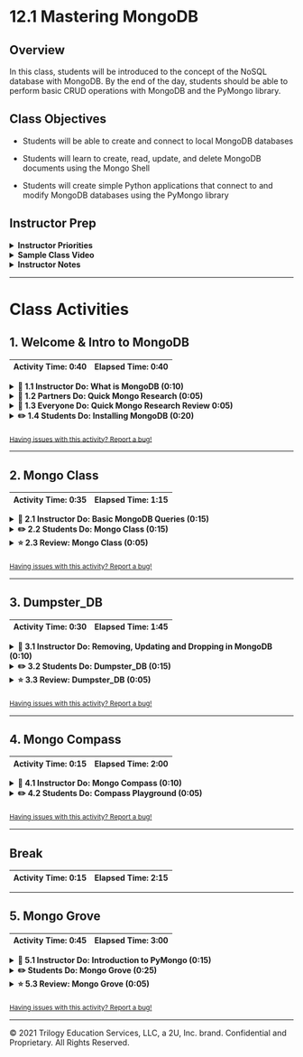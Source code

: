 # 12.1 Mastering MongoDB

## Overview

In this class, students will be introduced to the concept of the NoSQL database with MongoDB. By the end of the day, students should be able to perform basic CRUD operations with MongoDB and the PyMongo library.

## Class Objectives

* Students will be able to create and connect to local MongoDB databases

* Students will learn to create, read, update, and delete MongoDB documents using the Mongo Shell

* Students will create simple Python applications that connect to and modify MongoDB databases using the PyMongo library

## Instructor Prep

<details>
  <summary><strong>Instructor Priorities</strong></summary>

* Students should be able to install MongoDB on their machines within the first hour of class. If anyone has trouble getting it running, the instructional team should strive to offer that student assistance.

* Students should understand how to make queries with MongoDB by the end of class. Meeting this goal will build the necessary foundation for the next lecture which will integrate such queries with web-scraping.

* Lastly, as a reminder these slideshows are for instructor use only - when distributing slides to students, please first export the slides to a PDF file. You may then send out the PDF file.

</details>

<details>
  <summary><strong>Sample Class Video</strong></summary>

* To view an example class lecture visit (Note video may not reflect latest lesson plan): [Class Video](https://codingbootcamp.hosted.panopto.com/Panopto/Pages/Viewer.aspx?id=c1d0ef7e-7378-46b7-96dd-664c87a0163c)

</details>

<details>
  <summary><strong>Instructor Notes</strong></summary>

* Please reference our [Student FAQ](../../../05-Instructor-Resources/README.md#Unit-12-web-scraping-and-document-databases) for answers to questions frequently asked by students of this program. If you have any recommendations for additional questions, feel free to log an issue or a pull request with your desired additions.

</details>

- - -

# Class Activities

## 1. Welcome & Intro to MongoDB

| Activity Time:       0:40 |  Elapsed Time:      0:40  |
|---------------------------|---------------------------|

<details>
  <summary><strong>📣 1.1 Instructor Do: What is MongoDB (0:10)</strong></summary>

* Open the [slideshow](https://docs.google.com/presentation/d/1PSATuHbeajlIU-D8D_NAP_6kGfIAVHZcpl7KBLjOwzo/edit?usp=sharing) and go through the presentation with the class, utilizing slides 1 - 8 answering whatever questions students may have.

* Start by informing the class that MongoDB is a popular NoSQL database.

  * A NoSQL database is simply a non-relational database. In other words, NoSQL databases do not employ SQL relational model when storing data.

  * Students should recall their experiences working with JSON in the past. MongoDB uses a very similar format called BSON which stands for Binary JSON.

  * For the sake of simplicity and the purposes of this class, let students know that working with BSON documents is essentially identical to working with JSON.

* The key differences between SQL and NoSQL databases can be seen in how related data points are stored in each.

  * In SQL databases, relating data between tables requires the developer to join the rows of one with the rows of another.

    ![SQL Joins](Images/01-WhatIsMongo_SQLJoins.jpg)

  * BSON data, on the other hand, do not require much in the way of joins because they can store objects within objects. This allows developers to save nested data directly and eliminates the need to model data relationally.

  * With NoSQL, once data is added to the database, it is a cinch to traverse. Simply navigate through the data in the same manner one would JSON data.

    ![NoSQL Data Storagesss](Images/01-WhatIsMongo_NoSQL.jpg)

* Open the MongoDB storage slide and explain to the class how MongoDB databases store data.

  * Databases contain collections. Collections contain documents. Documents contain fields. Fields store data.

    ![Collection](Images/01-WhatIsMongo_Collection.jpg)

  * Reiterate how MongoDB is still an inherently different style of data storage than MySQL. A BSON document is basically a more flexible form of JSON with individual documents capable of containing strings, ints, booleans, arrays, and even other objects.

* Answer whatever questions students may have before moving onto the next activity.

</details>

<details>
  <summary><strong>👥 1.2 Partners Do: Quick Mongo Research (0:05)</strong></summary>

* Load up [slide](https://docs.google.com/presentation/d/1PSATuHbeajlIU-D8D_NAP_6kGfIAVHZcpl7KBLjOwzo/edit?usp=sharing) 9 to present this activity and ask the class to work in pairs in order to answer the questions on slide 10. The questions are the following:

  * What are the advantages of using a NoSQL database like MongoDB according to the MongoDB Website?

  * What are the advantages of using a NoSQL database like MongoDB according to the web (places like Quora)?

  * What are the disadvantages of using a NoSQL database like MongoDB according to the web (places like Quora)?

</details>

<details>
  <summary><strong>🎉 1.3 Everyone Do: Quick Mongo Research Review 0:05)</strong></summary>

* Ensure students can see slide 12 from the [slideshow](https://docs.google.com/presentation/d/1PSATuHbeajlIU-D8D_NAP_6kGfIAVHZcpl7KBLjOwzo/edit?usp=sharing) with the activity questions whilst reviewing the previous activity with the class.

* What are the advantages of using a noSQL database like MongoDB according to the MongoDB Website?

  * "Relational databases require that schemas be defined before you can add data. For example, you might want to store data about your customers such as phone numbers, first and last name, address, city and state – a SQL database needs to know what you are storing in advance."

  * "Object-oriented programming that is easy to use and flexible."

* What are the advantages of using a noSQL database like MongoDB according to the web? [Advantages Link](http://stackoverflow.com/questions/2117372/what-are-the-advantages-of-using-a-schema-free-database-like-mongodb-compared-to) [Advantages & Disadvantages Link](https://stackoverflow.com/questions/5244437/pros-and-cons-of-mongodb)

  * Deep query-ability. MongoDB supports dynamic queries on documents using a document-based query language that's nearly as powerful as SQL.

  * No schema migrations. Since MongoDB is schema-free, your code defines your schema.

* What are the disadvantages of using a NoSQL database like MongoDB according to the web? [Advantages & Disadvantages Link](https://stackoverflow.com/questions/5244437/pros-and-cons-of-mongodb)

  * Sometimes, using joins and having strict schemas is actually preferable to MongoDB.

  * "If your database has a lot of relations and normalization, it might make little sense to use something like MongoDB. It's all about finding the right tool for the job."

</details>

<details>
  <summary><strong>✏️ 1.4 Students Do: Installing MongoDB (0:20)</strong></summary>

* Open the [slideshow](https://docs.google.com/presentation/d/1PSATuHbeajlIU-D8D_NAP_6kGfIAVHZcpl7KBLjOwzo/edit?usp=sharing) and use slides 13 - 19 to assist the class to install MongoBD into their machine.

* Send out the MongoDB installation guide to students:

  * [Mac Install Guide](https://docs.mongodb.com/manual/tutorial/install-mongodb-on-os-x/)

  * [Windows Install Guide](https://docs.mongodb.com/manual/tutorial/install-mongodb-on-windows/)

* **Note:** if students using Mac have recently upgraded to Big Sur and have not upgraded brew since, make sure they run `brew update` beforehand or they will run into issues installing Mongo.

* Tell them to ask the instructional team for help if they have any questions while installing or configuring MongoDB.

* At the 15-minute mark, ask if there are any people who haven't been able to install and configure MongoDB yet. Assist anyone who needs help.

* Ask the class if they can start up MongoDB by typing `mongod` into their terminal/bash windows. Their terminal/bash screens should look something like this:

    ![5-mongod](Images/02-Install_Mongod.jpg)

* `mongod` may automatically start, causing it to return an error. Students can double check that MongoDB is working by running `mongo`.

* If there are any remaining students who do not have it installed and configured, ask them to talk with a TA to figure out the issue.

</details>

<sub>[Having issues with this activity? Report a bug!](hhttps://bit.ly/39Mxiut)</sub>

- - -

## 2. Mongo Class

| Activity Time:       0:35 |  Elapsed Time:      1:15  |
|---------------------------|---------------------------|

<details>
  <summary><strong>📣 2.1 Instructor Do: Basic MongoDB Queries (0:15)</strong></summary>

* Open the [slideshow](https://docs.google.com/presentation/d/1PSATuHbeajlIU-D8D_NAP_6kGfIAVHZcpl7KBLjOwzo/edit?usp=sharing) and use slides 20 - 25 to go over basic MongoDB queries.

* Instruct the class to open `mongod` if they don't already have it open and to follow along throughout this activity.

  * The `mongod` window must remain open so that MongoDB can continue to run.

  * While `mongod` is running, open up another terminal/bash window and run `mongo` to start up the mongo shell.

* As with MySQL, the first step in working with any kind of database is to create that database on the server.

  * Create the database `travel_db` by typing the command `use travel_db` into the mongo shell.

  * The existence of this database can be verified using the `db` command. This command lets users know which database they are currently working inside of.

  * To show all of the databases that currently exist on the server, type `show dbs` into the Mongo shell.

    ![Databases](Images/03-BasicMongo_DB.png)

  * Only those databases that contain some data will be shown. MongoDB will not save a database until some values exist within it.

* To show the collections within the current database, enter `show collections` into the mongo shell.

  * Because no collection has been created within `travel_db` yet, nothing will be returned at this time.

  * To insert a document into a database's collection, the syntax `db.collectionName.insert({key:value})` is used.

    ![Inserting Data](Images/03-BasicMongo_Collections.png)

  * The `db` implicitly refers to the currently selected database. In this specific case that means it is referring to `travel_db`.

  * `collectionName` should be replaced with the name of the collection that the data will be inserted into. If the named collection does not yet exist, then mongo will create it automatically.

  * `insert({key:value})` allows users to then insert a document into the collection. Remind the students that the format of the document in functionally similar to that of a Python dictionary.

  * `db.collectionName.find().pretty()` can then be used in order to print out the data that are stored within the named collection. The `pretty()` method prints out the data in a more readable format.

    ![Pretty Print](Images/03-BasicMongo_PrettyPrint.png)

  * With the assistance of the class, insert two or three new documents into the `destinations` collection before moving onto the next point.

* To find specific documents within a collection, the syntax used is `db.collectionName.find({key:value})`.

    ![Finding Documents](Images/03-BasicMongo_Find.png)

  * The first line of code above will perform a search for all documents whose `country` matches `USA`.

  * The second line will return all documents whose `continent` is `Europe`.

  * Lastly, explain how it is possible to find a single document by its `_id` which is a uniquely generated string that is automatically set whenever a document is made.

* Answer any questions students may have before moving onto the next activity.

</details>

<details>
  <summary><strong>✏️ 2.2 Students Do: Mongo Class (0:15)</strong></summary>

* In this activity, students will familiarize themselves with the basic query operations in MongoDB. Specifically, they will practice inserting and finding documents.

* Open the [slideshow](https://docs.google.com/presentation/d/1PSATuHbeajlIU-D8D_NAP_6kGfIAVHZcpl7KBLjOwzo/edit?usp=sharing) and use slides 26 and 27 to present the instructions to the class.
  ![Mongo Class Output](Images/04-MongoClass_Output.png)

* **Instructions**:

  * Use the command line to create a `ClassDB` database

  * Insert entries into this database for yourself and the people around you within a collection called `students`

  * Each document should have a field of `name` with the person's name, a field of `favorite_python_library` for the person's favorite Python library, a field of `age` for the person's age, and a field of `hobbies` which will hold a list of that person's hobbies.

  * Use the `find()` commands to get a list of everyone of a specific age before using `name` to collect the entry for a single person.

* **Bonus**:

  * Check out the MongoDB documentation and figure out how to find users by an entry within an array.

</details>

<details>
  <summary><strong>⭐ 2.3 Review: Mongo Class (0:05)</strong></summary>

* Open up [02-Stu_MongoClass](Activities/02-Stu_MongoClass/Solved/MongoClass.md) within an editor and go over the code contained within with the class, answering whatever questions students may have.

* You can also open the [slideshow](https://docs.google.com/presentation/d/1PSATuHbeajlIU-D8D_NAP_6kGfIAVHZcpl7KBLjOwzo/edit?usp=sharing) and leave slide 28 opened while reviewing this activity.

* When discussing this activity, make sure to hit upon the following points...

  * Creating/selecting a database is simple: `use classDB`, where `classDB` is the name of the database.

  * Inserting a document into a collection is also simple. The syntax involved is: `db.students.insert({})`, where `students` is the name of the collection, and a document in the form of a dictionary is inserted between the parentheses.

    ![Inserting Documents](Images/04-MongoClass_Insert.png)

</details>

<sub>[Having issues with this activity? Report a bug!](https://bit.ly/34eIrTC)</sub>

- - -

## 3. Dumpster_DB

| Activity Time:       0:30 |  Elapsed Time:      1:45  |
|---------------------------|---------------------------|

<details>
  <summary><strong>📣 3.1 Instructor Do: Removing, Updating and Dropping in MongoDB (0:10)</strong></summary>

* Now that the class knows how to create and read elements within a Mongo database, it is time to go over how to update and delete data as well.

* Open the [slideshow](https://docs.google.com/presentation/d/1PSATuHbeajlIU-D8D_NAP_6kGfIAVHZcpl7KBLjOwzo/edit?usp=sharing) and use slides 29 - 33 to assist you to present this unit.

* Using the `travel_db` database from earlier, show the class how they can use the `db.collectionName.update()` method to update documents.

  * The `update()` method takes in two objects as its parameters. The first object tells the application what document(s) to search through whilst the second object informs the application on what values to change.

  * The second object passed uses the following syntax: `{$set: {KEY:VALUE}}`. Failing to use this syntax could lead to errors or might even break the document.

  * Make sure to let the class know that the `update()` method will only update the first entry which matches.

  * To update more than one document, the `updateMany()` method can be used instead. This method will update all of the records that meet the given criterion.

  * Passing the parameter `{multi:true}` into the `update()` method would also work but is more complex and not ideal.

    ![Updating Mongo](Images/05-MongoCRUD_Update.png)

  * If the field to update does not yet exist, the field will be inserted into the document instead.

  * If the document being searched for within a collection does not exist, the `update()` method will not create the document in question unless `{upsert:true}` is passed as a parameter. This option combines `update` and `insert`, meaning that if a document already exists that meets the given criterion, it will be updated. If the document doesn't exist, however, MongoDB will create one with the given information.

    ![Upsert Option](Images/05-MongoCRUD_Upsert.png)

  * To add elements into an array, use `$push` instead of `$set`. This will push the value provided into the array without modifying any of the other elements.

    ![Push to Array](Images/05-MongoCRUD_Push.png)

* Deleting documents from a Mongo collection is easy as the `db.collectionName.remove({})` method is used.

  * The object being passed into the `remove()` method dictates what key/value pairing to search for. Adding the `justOne` parameter will remove a single document.

  * Without the `justOne` parameter, all documents matching the key/value pairing will be dropped from the collection.

  * Passing an empty object into the `remove()` method will drop all documents from the collection. This is extremely risky as all of that data will be lost.

  * The `db.collectionName.drop()` method will delete the collection named from the Mongo database while `db.dropDatabase()` will delete the database itself.

    ```python
    # Show how to delete an entry with db.[COLLECTION_NAME].remove({justOne: true})
    db.destinations.remove({"country": "Morocco"},
    {justOne: true})

    # Show how to empty a collection with db.[COLLECTION_NAME].remove()
    db.destinations.remove({})

    # Show how to drop a collection with db.[COLLECTION_NAME].drop()
    db.destinations.drop()

    # Show how to drop a database
    db.dropDatabase()
    ```

* Answer any questions the class may have before moving on to the next activity.

</details>

<details>
  <summary><strong>✏️ 3.2 Students Do: Dumpster_DB (0:15)</strong></summary>

* In this activity, students will gain further practice with CRUD operations in MongoDB as they create a database centered around dumpster diving.

* Open the [slideshow](https://docs.google.com/presentation/d/1PSATuHbeajlIU-D8D_NAP_6kGfIAVHZcpl7KBLjOwzo/edit?usp=sharing) and use slides 34 and 35 to present the instructions for this activity.

  ![Dumpster DB Output](Images/06-DumpsterDB_Output.png)

* **Instructions**:

  * Create and use a new database called `Dumpster_DB` using the Mongo shell.

  * Create a collection called `divers` which will contain a string field for `name`, an integer field for `yearsDiving`, a boolean field for `stillDiving`, and an array of strings for `bestFinds`.

  * Insert three new documents into the collection. Be creative with what you put in here and have some fun with it.

  * Update the `yearsDiving` fields for your documents so that they are one greater than their original values.

  * Update the `stillDiving` value for one of the documents so that it is now false.

  * Push a new value into the `bestFinds` array for one of the documents.

  * Look through the collection, find the diver with the smallest number of `bestFinds`, and remove it from the collection.

</details>

<details>
  <summary><strong>⭐ 3.3 Review: Dumpster_DB (0:05)</strong></summary>

* Open up [04-Stu_DumpsterDB](Activities/04-Stu_DumpsterDB/Solved/dumpsterDB.md) within an editor and go over the code contained within with the class, answering whatever questions students may have.

* Open the [slideshow](https://docs.google.com/presentation/d/1PSATuHbeajlIU-D8D_NAP_6kGfIAVHZcpl7KBLjOwzo/edit?usp=sharing) and leave slide 36 open while reviewing the activity.

</details>

<sub>[Having issues with this activity? Report a bug!](https://bit.ly/2xPwgRc)</sub>

- - -

## 4. Mongo Compass

| Activity Time:       0:15 |  Elapsed Time:      2:00  |
|---------------------------|---------------------------|

<details>
  <summary><strong>📣 4.1 Instructor Do: Mongo Compass (0:10)</strong></summary>

* While working within the mongo shell is fine and dandy, life would be far simpler if there were an application to view/modify Mongo databases. Thankfully there is in [MongoDB Compass](https://www.mongodb.com/products/compass).

* Open the [slideshow](https://docs.google.com/presentation/d/1PSATuHbeajlIU-D8D_NAP_6kGfIAVHZcpl7KBLjOwzo/edit?usp=sharing) and use slides 37 and 38 to go over Mongo Compass.

  * Students may have already installed MongoDB Compass during their installation of MongoDB Server. If so, they should be able to open up the application already. If not, have them download the application from [this link](https://www.mongodb.com/download-center?filter=enterprise#compass).

* Once the class has downloaded and installed MongoDB Compass, open up the application and walk through how to connect to localhost with the students.

  * Connecting to localhost is REALLY simple with MongoDB Compass as the default values for the connection are always set for localhost. Because of this, the class should be able to connect straight away so long as `mongod` is running.

    ![Mongo Compass Connect](Images/07-MongoCompass_Connect.png)

  * Upon hitting that "CONNECT" button, students should be able to view a list of all of the MongoDB databases hosted on their localhost server.

  * Clicking on a database's name will take users to a list of all of the collections stored on that database. Clicking on a collection name will then take them into a view in which they can peruse all of that collection's documents.

    ![Compass Docs View](Images/07-MongoCompass_DocsView.png)

* When inside of the Document Viewer, users can create, read, update, and even delete data using the GUI. They can also choose to view their data as a table if they really wanted to.

</details>

<details>
  <summary><strong>✏️ 4.2 Students Do: Compass Playground (0:05)</strong></summary>

* Open the [slideshow](https://docs.google.com/presentation/d/1PSATuHbeajlIU-D8D_NAP_6kGfIAVHZcpl7KBLjOwzo/edit?usp=sharing) and leave slide 39 open while students work on this activity.

* Now that the class has MongoDB Compass installed on their computers, provide them with some time to play around with the application.

* After time has passed, release the class on their break and let them know that they will be diving back into Python when they return.

</details>

<sub>[Having issues with this activity? Report a bug!](https://bit.ly/2xT8wvv)</sub>

- - -

## Break

| Activity Time:       0:15 |  Elapsed Time:      2:15  |
|---------------------------|---------------------------|

- - -

## 5. Mongo Grove

| Activity Time:       0:45 |  Elapsed Time:      3:00  |
|---------------------------|---------------------------|

<details>
  <summary><strong>📣 5.1 Instructor Do: Introduction to PyMongo (0:15)</strong></summary>

* This activity introduces the use of the PyMongo library which allows developers to use Python to work with MongoDB.

* Open the [slideshow](https://docs.google.com/presentation/d/1PSATuHbeajlIU-D8D_NAP_6kGfIAVHZcpl7KBLjOwzo/edit?usp=sharing) and use slides 41 - 45 to assist you to present this unit to the class.

  * Inform students that PyMongo serves as the interface between Python and MongoDB.

  * The syntax used in PyMongo is strikingly similar to that of MongoDB. As such, the learning curve for the library is quite small in comparison to something like SQLAlchemy.

* Have students install PyMongo into their environment by running the following command:

  ```bash
  pip install pymongo
  ```

* Open up [05-Ins_PyMongo](Activities/05-Ins_PyMongo/Solved/intro_to_pymongo.ipynb) within an IDE and work through the code line-by-line with the class, answering whatever questions students may have.

  * After importing the PyMongo library into the application, a connection with a running instance of MongoDB must be established using `pymongo.MongoClient(connectionString)`

  * As was the case with SQLAlchemy, the connection PyMongo establishes is set with a connection string. This string uses the syntax `mongodb://USERNAME:PASSWORD@HOST:PORT`

  * Since the default localhost connection does not have a username or password set, the string for local instances of MongoDB would be `mongodb://localhost:27017`

  * Explain that `27017` is the default port used by MongoDB. It also happens to be a zip code in South Carolina.

    ![PyMongo Connection](Images/08-PyMongo_Connection.png)

* The `classDB` database is assigned to the variable `db` using `client.classDB`. This tells the PyMongo client that the developer will be working inside of the `classDB` database.

  * The `db.collectionName.find({})` method creates a query that collects all of the documents within the collection named.

  * The query can be made more specific by adding key/value pairs into the object passed as a parameter.

  * Inserting a document into a collection in PyMongo is similar to the process in MongoDB. Here, the only difference is the underscore used in the `insert_one()` method, in contrast to the camel case used in MongoDB's `insertOne()`.

    ![Read and Create](Images/08-PyMongo_ReadCreate.png)

  * Likewise, updating a document in PyMongo is similar to its counterpart in MongoDB. Again, the only difference is the underscore used in `update_one()`.

  * Remind the class that after specifying the field with which we identify the document to be updated, the information to be updated is specified with the syntax: `{$set: {key:value}}`.

  * Pushing an item into an array is similar with `$set` getting replaced with `$push` instead.

    ![PyMongo Update](Images/08-PyMongo_Update.png)

  * To delete a field from a document, the `update_one({},{})` method can be used and `$unset` is passed into the second object in place of `$set`.

  * Finally, go over how to delete a document from a collection using the `db.collectionName.delete_one({})` method where the document to delete has data matching that stored within the passed object.

    ![PyMongo Delete](Images/08-PyMongo_Delete.png)

* Answer any questions students may have before moving on to the next activity.

</details>

<details>
  <summary><strong>✏️ Students Do: Mongo Grove (0:25)</strong></summary>

* In this activity, students will build a command-line interface application for the produce department of a supermarket. They will have to use PyMongo to enable Python to interact with MongoDB.

* Open the [slideshow](https://docs.google.com/presentation/d/1PSATuHbeajlIU-D8D_NAP_6kGfIAVHZcpl7KBLjOwzo/edit?usp=sharing) and use slides 46 and 47 to present the instructions for this activity.

* **Instructions**:

  * Use PyMongo to create a `fruits_db` database, and a `fruits` collection.

  * Into that collection, insert two documents of fruit shipments received by your supermarket. They should contain the following information: vendor name, type of fruit, quantity received, and ripeness rating (1 for unripe, 2 for ripe, 3 for over-ripe).

  * Because not every supermarket employee is versed in using MongoDB, your task is to build an easy-to-use app that can be run from the console.

  * Build a Python script that asks the user for the above information, then inserts a document into a MongoDB database.

  * It would be good to Modify the app so that when the record is entered, the current date and time is automatically inserted into the document.

* **Hint**:

  * Consult the [documentation](https://docs.python.org/3/library/datetime.html) on the `datetime` library.

</details>

<details>
  <summary><strong>⭐ 5.3 Review: Mongo Grove (0:05)</strong></summary>

* Open up [06-Stu_MongGrove](Activities/06-Stu_MongGrove/Solved/mongo_grove.ipynb) within an IDE and go over the code contained within with the class, answering whatever questions students may have.

* Open the [slideshow](https://docs.google.com/presentation/d/1PSATuHbeajlIU-D8D_NAP_6kGfIAVHZcpl7KBLjOwzo/edit?usp=sharing) and leave slide 48 while reviewing the activity.

  * A connection string is created and set to the variable `conn` before being used to create a connection to a local MongoDB server.

  * After declaring the database and the collection as `db` and `collection`, the user's input is used to set the `vendor`, `fruit_type`, `quantity`, and `ripeness` variables. These items are then inserted as key-value pairs within a dictionary.

  * Point out that `datetime.datetime.utcnow()` can be used as the value of a key-value pair to be inserted as a timestamp of the data entry.

  * In order to insert the dictionary created as a new document, the `insert_one()` method is used.

  * To print the current inventory within the collection, a `find()` query is used on `fruits` and then the results are looped through.

</details>

<sub>[Having issues with this activity? Report a bug!](https://bit.ly/2xT8wvv)</sub>

- - -

© 2021 Trilogy Education Services, LLC, a 2U, Inc. brand. Confidential and Proprietary. All Rights Reserved.
